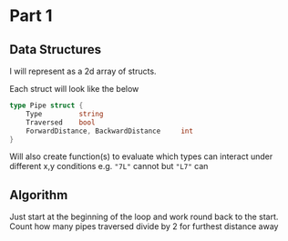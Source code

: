 # Part 1

## Data Structures

I will represent as a 2d array of structs.

Each struct will look like the below 

```go
type Pipe struct {
    Type         string
    Traversed    bool
    ForwardDistance, BackwardDistance     int
}
```

Will also create function(s) to evaluate which types can interact under different x,y conditions e.g. `"7L"` cannot but `"L7"` can

## Algorithm

Just start at the beginning of the loop and work round back to the start. Count how many pipes traversed divide by 2 for furthest distance away